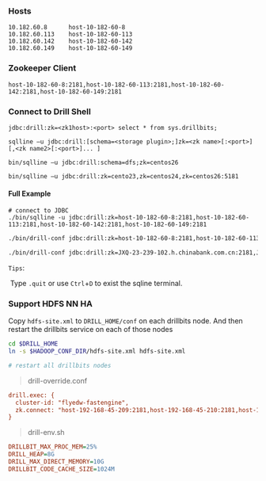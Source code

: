 

### Hosts

```
10.182.60.8      host-10-182-60-8
10.182.60.113    host-10-182-60-113
10.182.60.142    host-10-182-60-142
10.182.60.149    host-10-182-60-149
```



### Zookeeper Client

```
host-10-182-60-8:2181,host-10-182-60-113:2181,host-10-182-60-142:2181,host-10-182-60-149:2181
```



### Connect to Drill Shell



```shell
jdbc:drill:zk=<zk1host>:<port> select * from sys.drillbits;
```



```shell
sqlline –u jdbc:drill:[schema=<storage plugin>;]zk=<zk name>[:<port>][,<zk name2>[:<port>]... ]
```



```shell
bin/sqlline –u jdbc:drill:schema=dfs;zk=centos26
```



```shell
bin/sqlline –u jdbc:drill:zk=cento23,zk=centos24,zk=centos26:5181
```



#### Full Example

```
# connect to JDBC
./bin/sqlline -u jdbc:drill:zk=host-10-182-60-8:2181,host-10-182-60-113:2181,host-10-182-60-142:2181,host-10-182-60-149:2181
```



```sh
./bin/drill-conf jdbc:drill:zk=host-10-182-60-8:2181,host-10-182-60-113:2181,host-10-182-60-142:2181,host-10-182-60-149:2181

```



```sh
./bin/drill-conf jdbc:drill:zk=JXQ-23-239-102.h.chinabank.com.cn:2181,JXQ-23-239-126.h.chinabank.com.cn:2181
```





`Tips`: 

​	Type `.quit` or use `Ctrl`+`D` to exist the sqline terminal. 

### Support HDFS NN HA

Copy `hdfs-site.xml` to `DRILL_HOME/conf` on each drillbits node. And then restart the drillbits service on each of those nodes

```sh
cd $DRILL_HOME
ln -s $HADOOP_CONF_DIR/hdfs-site.xml hdfs-site.xml

# restart all drillbits nodes
```







> drill-override.conf 

```ini
drill.exec: {
  cluster-id: "flyedw-fastengine",
  zk.connect: "host-192-168-45-209:2181,host-192-168-45-210:2181,host-192-168-45-211:2181"
}
```

> drill-env.sh

```ini
DRILLBIT_MAX_PROC_MEM=25%
DRILL_HEAP=8G
DRILL_MAX_DIRECT_MEMORY=10G
DRILLBIT_CODE_CACHE_SIZE=1024M 
```



